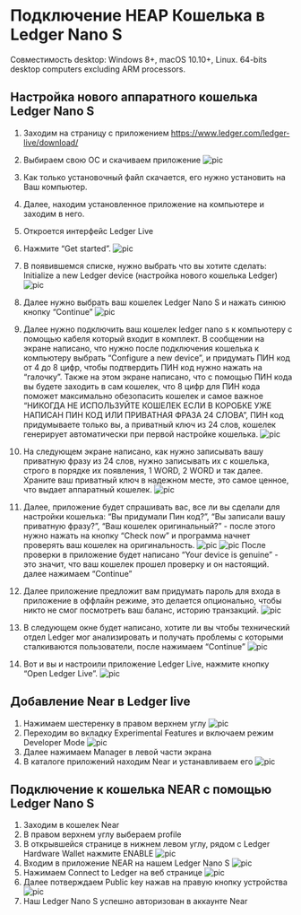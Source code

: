 # Подключение НЕАР Кошелька в Ledger Nano S

Совместимость desktop: Windows 8+, macOS 10.10+, Linux. 64-bits desktop computers excluding ARM processors.

## Настройка нового аппаратного кошелька Ledger Nano S
1. Заходим на страницу с приложением https://www.ledger.com/ledger-live/download/

2. Выбираем свою ОС и скачиваем приложение
![pic](https://github.com/Viacheslav198/images/blob/master/1.png?raw=false)
3. Как только установочный файл скачается, его нужно установить на Ваш компьютер.
4. Далее, находим установленное приложение на компьютере и заходим в него.
5. Откроется интерфейс Ledger Live
6. Нажмите “Get started”.
![pic](https://github.com/Viacheslav198/images/blob/master/3.png?raw=false)
7. В появившемся списке, нужно выбрать что вы хотите сделать:
Initialize a new Ledger device (настройка нового кошелька Ledger)
![pic](https://github.com/Viacheslav198/images/blob/master/4.png?raw=false)
8. Далее нужно выбрать ваш кошелек Ledger Nano S и нажать синюю кнопку “Continue”
![pic](https://github.com/Viacheslav198/images/blob/master/5.png?raw=false)
9. Далее нужно подключить ваш кошелек ledger nano s к компьютеру с помощью кабеля который входит в комплект. В сообщении на экране написано, что нужно после подключения кошелька к компьютеру выбрать “Configure a new device”, и придумать ПИН код от 4 до 8 цифр, чтобы подтвердить ПИН код нужно нажать на “галочку”. Также на этом экране написано, что с помощью ПИН кода вы будете заходить в сам кошелек, что 8 цифр для ПИН кода поможет максимально обезопасить кошелек и самое важное “НИКОГДА НЕ ИСПОЛЬЗУЙТЕ КОШЕЛЕК ЕСЛИ В КОРОБКЕ УЖЕ НАПИСАН ПИН КОД ИЛИ ПРИВАТНАЯ ФРАЗА 24 СЛОВА”, ПИН код придумываете только вы, а приватный ключ из 24 слов, кошелек генерирует автоматически при первой настройке кошелька.
![pic](https://github.com/Viacheslav198/images/blob/master/6.png?raw=false)
10. На следующем экране написано, как нужно записывать вашу приватную фразу из 24 слов, нужно записывать их с кошелька, строго в порядке их появления, 1 WORD, 2 WORD и так далее. Храните ваш приватный ключ в надежном месте, это самое ценное, что выдает аппаратный кошелек.
![pic](https://github.com/Viacheslav198/images/blob/master/7.png?raw=false)
11. Далее, приложение будет спрашивать вас, все ли вы сделали для настройки кошелька: “Вы придумали Пин код?”, “Вы записали вашу приватную фразу?”, “Ваш кошелек оригинальный?” - после этого нужно нажать на кнопку “Check now” и программа начнет проверять ваш кошелек на оригинальность.
![pic](https://github.com/Viacheslav198/images/blob/master/8.png?raw=false)
![pic](https://github.com/Viacheslav198/images/blob/master/9.png?raw=false)
После проверки в приложение будет написано “Your device is genuine” - это значит, что ваш кошелек прошел проверку и он настоящий. далее нажимаем “Continue”
12. Далее приложение предложит вам придумать пароль для входа в приложение в оффлайн режиме, это делается опционально, чтобы никто не смог посмотреть ваш баланс, историю транзакций.
![pic](https://github.com/Viacheslav198/images/blob/master/11.png?raw=false)
13. В следующем окне будет написано, хотите ли вы чтобы технический отдел Ledger мог анализировать и получать проблемы с которыми сталкиваются пользователи, после нажимаем “Continue”
![pic](https://github.com/Viacheslav198/images/blob/master/12.png?raw=false)
14. Вот и вы и настроили приложение Ledger Live, нажмите кнопку “Open Ledger Live”.
![pic](https://github.com/Viacheslav198/images/blob/master/13.png?raw=false)

## Добавление Near в Ledger live

1. Нажимаем шестеренку в правом верхнем углу 
![pic](https://github.com/Viacheslav198/images/blob/master/14.png?raw=false)
2. Переходим во вкладку Experimental Features и включаем режим Developer Mode
![pic](https://github.com/Viacheslav198/images/blob/master/15.png?raw=false)
3. Далее нажимаем Manager в левой части экрана
4. В каталоге приложений находим Near и устанавливаем его
![pic](https://github.com/Viacheslav198/images/blob/master/16.png?raw=false)

## Подключение к кошелька NEAR с помощью Ledger Nano S 

1. Заходим в кошелек Near
2. В правом верхнем углу выбераем profile 
3. В открывшейся странице в нижнем левом углу, рядом с Ledger Hardware Wallet нажмите ENABLE
![pic](https://github.com/Viacheslav198/images/blob/master/17.png?raw=false)
3. Входим в приложение NEAR на нашем Ledger Nano S 
![pic](https://github.com/Viacheslav198/images/blob/master/19.jpg?raw=false)
4. Нажимаем Connect to Ledger на  веб странице
![pic](https://github.com/Viacheslav198/images/blob/master/18.png?raw=false)
5. Далее потверждаем Public key нажав на правую кнопку устройства
![pic](https://github.com/Viacheslav198/images/blob/master/20.jpg?raw=false)
5. Наш Ledger Nano S  успешно авторизован в аккаунте Near
